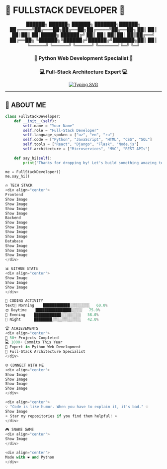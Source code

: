 # 🚀 **FULLSTACK DEVELOPER** 🚀

<div align="center">
██████╗ ██████╗ ██████╗ ███████╗██████╗
██╔════╝██╔═══██╗██╔══██╗██╔════╝██╔══██╗
██║     ██║   ██║██║  ██║█████╗  ██████╔╝
██║     ██║   ██║██║  ██║██╔══╝  ██╔══██╗
╚██████╗╚██████╔╝██████╔╝███████╗██║  ██║
╚═════╝ ╚═════╝ ╚═════╝ ╚══════╝╚═╝  ╚═╝

### 🌟 **Python Web Development Specialist** 🌟
### 💻 **Full-Stack Architecture Expert** 💻

[![Typing SVG](https://readme-typing-svg.herokuapp.com?font=Fira+Code&pause=1000&color=00FF00&center=true&vCenter=true&width=435&lines=Full-Stack+Developer;Python+Expert;Web+Development+Specialist;Problem+Solver)](https://git.io/typing-svg)

</div>

---

## 🎯 **ABOUT ME**

```python
class FullStackDeveloper:
    def __init__(self):
        self.name = "Your Name"
        self.role = "Full-Stack Developer"
        self.language_spoken = ["uz", "en", "ru"]
        self.code = ["Python", "JavaScript", "HTML", "CSS", "SQL"]
        self.tools = ["React", "Django", "Flask", "Node.js"]
        self.architecture = ["Microservices", "MVC", "REST APIs"]
        
    def say_hi(self):
        print("Thanks for dropping by! Let's build something amazing together.")

me = FullStackDeveloper()
me.say_hi()

🔥 TECH STACK
<div align="center">
Frontend
Show Image
Show Image
Show Image
Show Image
Backend
Show Image
Show Image
Show Image
Show Image
Database
Show Image
Show Image
Show Image
</div>

📊 GITHUB STATS
<div align="center">
Show Image
Show Image
Show Image
</div>

🎨 CODING ACTIVITY
text🌅 Morning    ████████████░░░░░░░░░   60.0%
🌞 Daytime    ████████████████░░░░░   75.0%
🌙 Evening    ████████████░░░░░░░░░   58.0%
🌃 Night      ████████░░░░░░░░░░░░░   42.0%

🏆 ACHIEVEMENTS
<div align="center">
🎯 50+ Projects Completed
💻 1000+ Commits This Year
🌟 Expert in Python Web Development
🚀 Full-Stack Architecture Specialist
</div>

🌐 CONNECT WITH ME
<div align="center">
Show Image
Show Image
Show Image
Show Image
</div>

<div align="center">
💡 "Code is like humor. When you have to explain it, it's bad." 💡
Show Image
⭐ Star my repositories if you find them helpful! ⭐
</div>

🎮 SNAKE GAME
<div align="center">
Show Image
</div>

<div align="center">
Made with ❤️ and Python
</div>
```
